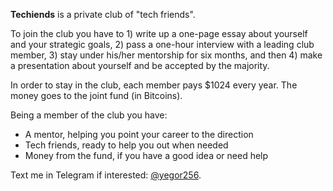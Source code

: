 **Techiends** is a private club of "tech friends".

To join the club you have to 1) write up a one-page essay about yourself
and your strategic goals, 2) pass a one-hour interview with a
leading club member, 3) stay under his/her mentorship for six months,
and then 4) make a presentation about yourself and be accepted by the majority.

In order to stay in the club, each member pays $1024 every year.
The money goes to the joint fund (in Bitcoins).

Being a member of the club you have:

  * A mentor, helping you point your career to the direction
  * Tech friends, ready to help you out when needed
  * Money from the fund, if you have a good idea or need help

Text me in Telegram if interested: [@yegor256](https://t.me/yegor256).
